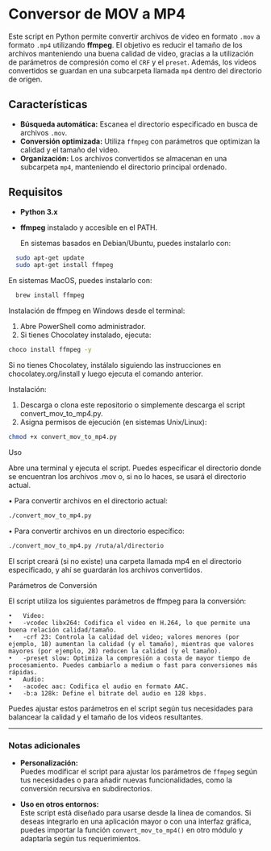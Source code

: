 # Conversor de MOV a MP4

Este script en Python permite convertir archivos de video en formato `.mov` a formato `.mp4` utilizando **ffmpeg**. El objetivo es reducir el tamaño de los archivos manteniendo una buena calidad de video, gracias a la utilización de parámetros de compresión como el `CRF` y el `preset`. Además, los videos convertidos se guardan en una subcarpeta llamada `mp4` dentro del directorio de origen.

## Características

- **Búsqueda automática:** Escanea el directorio especificado en busca de archivos `.mov`.
- **Conversión optimizada:** Utiliza `ffmpeg` con parámetros que optimizan la calidad y el tamaño del video.
- **Organización:** Los archivos convertidos se almacenan en una subcarpeta `mp4`, manteniendo el directorio principal ordenado.

## Requisitos

- **Python 3.x**  
- **ffmpeg** instalado y accesible en el PATH.
  
  En sistemas basados en Debian/Ubuntu, puedes instalarlo con:
```bash
  sudo apt-get update
  sudo apt-get install ffmpeg
```

  En sistemas MacOS, puedes instalarlo con:
```bash
  brew install ffmpeg
```


Instalación de ffmpeg en Windows desde el terminal:
1.	Abre PowerShell como administrador.
2.	Si tienes Chocolatey instalado, ejecuta:

```bash
choco install ffmpeg -y
```
Si no tienes Chocolatey, instálalo siguiendo las instrucciones en chocolatey.org/install y luego ejecuta el comando anterior.

Instalación:

1.	Descarga o clona este repositorio o simplemente descarga el script convert_mov_to_mp4.py.
2.	Asigna permisos de ejecución (en sistemas Unix/Linux):

```bash
chmod +x convert_mov_to_mp4.py
```


Uso

Abre una terminal y ejecuta el script. Puedes especificar el directorio donde se encuentran los archivos .mov o, si no lo haces, se usará el directorio actual.
	
• Para convertir archivos en el directorio actual:
```bash
./convert_mov_to_mp4.py
```

• Para convertir archivos en un directorio específico:
```bash
./convert_mov_to_mp4.py /ruta/al/directorio
```


El script creará (si no existe) una carpeta llamada mp4 en el directorio especificado, y ahí se guardarán los archivos convertidos.

Parámetros de Conversión

El script utiliza los siguientes parámetros de ffmpeg para la conversión:

	•	Video:
	•	-vcodec libx264: Codifica el video en H.264, lo que permite una buena relación calidad/tamaño.
	•	-crf 23: Controla la calidad del video; valores menores (por ejemplo, 18) aumentan la calidad (y el tamaño), mientras que valores mayores (por ejemplo, 28) reducen la calidad (y el tamaño).
	•	-preset slow: Optimiza la compresión a costa de mayor tiempo de procesamiento. Puedes cambiarlo a medium o fast para conversiones más rápidas.
	•	Audio:
	•	-acodec aac: Codifica el audio en formato AAC.
	•	-b:a 128k: Define el bitrate del audio en 128 kbps.

Puedes ajustar estos parámetros en el script según tus necesidades para balancear la calidad y el tamaño de los videos resultantes.

---

### Notas adicionales

- **Personalización:**  
  Puedes modificar el script para ajustar los parámetros de `ffmpeg` según tus necesidades o para añadir nuevas funcionalidades, como la conversión recursiva en subdirectorios.

- **Uso en otros entornos:**  
  Este script está diseñado para usarse desde la línea de comandos. Si deseas integrarlo en una aplicación mayor o con una interfaz gráfica, puedes importar la función `convert_mov_to_mp4()` en otro módulo y adaptarla según tus requerimientos.
